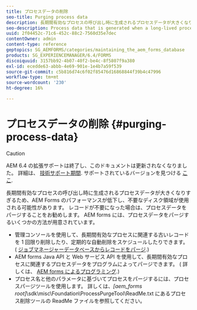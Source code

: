 ```yaml
---
title: プロセスデータの削除
seo-title: Purging process data
description: 長期間有効なプロセスの呼び出し時に生成されるプロセスデータが大きくなりすぎるため、AEM Forms のパフォーマンスが低下し、不要なディスク領域が使用される可能性があります。 プロセスデータをパージする方法を参照してください。
seo-description: Process data that is generated when a long-lived process is invoked can become too large, resulting in lower AEM forms performance and the use of unnecessary disk space. See how you can purge process data.
uuid: 2f04452c-71c6-452c-88c2-7560d35e7dec
contentOwner: admin
content-type: reference
geptopics: SG_AEMFORMS/categories/maintaining_the_aem_forms_database
products: SG_EXPERIENCEMANAGER/6.4/FORMS
discoiquuid: 3157bb92-4b07-40f2-be4c-8f5807f9a380
exl-id: ecedde63-abbb-4e69-901e-1e4b7a59f539
source-git-commit: c5b816d74c6f02f85476d16868844f39b4c47996
workflow-type: tm+mt
source-wordcount: '230'
ht-degree: 16%

---
```


# プロセスデータの削除 {#purging-process-data}

>[!CAUTION]
>
>AEM 6.4 の拡張サポートは終了し、このドキュメントは更新されなくなりました。 詳細は、 [技術サポート期間](https://helpx.adobe.com/jp/support/programs/eol-matrix.html). サポートされているバージョンを見つける [ここ](https://experienceleague.adobe.com/docs/?lang=ja).

長期間有効なプロセスの呼び出し時に生成されるプロセスデータが大きくなりすぎるため、AEM Forms のパフォーマンスが低下し、不要なディスク領域が使用される可能性があります。 レコードが不要になった場合は、プロセスデータをパージすることをお勧めします。 AEM forms には、プロセスデータをパージするいくつかの方法が用意されています。

* 管理コンソールを使用して、長期間有効なプロセスに関連する古いレコードを 1 回限り削除したり、定期的な自動削除をスケジュールしたりできます。 ( [ジョブマネージャーデータベースからレコードをパージ](/help/forms/using/admin-help/purge-records-job-manager-database.md#purge-records-from-the-job-manager-database).)
* AEM forms Java API と Web サービス API を使用して、長期間有効なプロセスに関連するプロセスデータをプログラムによってパージできます。 ( 詳しくは、 [AEM forms によるプログラミング](https://www.adobe.com/go/learn_aemforms_programming_63_jp).)
* プロセス名と他のパラメータに基づいてプロセスをパージするには、プロセスパージツールを使用します。 詳しくは、*[aem_forms root]*\sdk\misc\Foundation\ProcessPurgeTool\ReadMe.txt にあるプロセス削除ツールの ReadMe ファイルを参照してください。
